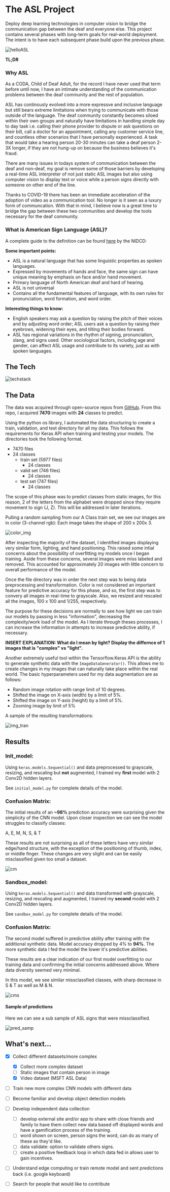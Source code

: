 # The ASL Project
Deploy deep learning technologies in computer vision to bridge the communication gap between the deaf and everyone else. This project contains several phases with long-term goals for real-world deployment. The intent is to have each subsequent phase build upon the previous phase. 

![helloASL](images/helloasl2.jpg)

**TL;DR**


### Why ASL

As a CODA, Child of Deaf Adult, for the record I have never used that term before until now, I have an intimate understanding of the communication problems between the deaf community and the rest of population. 

ASL has continously evolved into a more expressve and inclusive language but still bears extreme limitations when trying to communicate with those outside of the language. The deaf community constantly becomes siloed within their own groups and naturally have limitations in handling simple day to day task i.e. calling their phone provider to dispute or ask questions on their bill, call a doctor for an appointment, calling any customer service line, and countless other scenarios that I have personally experienced. A task that would take a hearing person 20-30 minutes can take a deaf person 2-3X longer, if they are not hung-up on because the business believes it's fraud. 

There are many issues in todays system of communication between the deaf and non-deaf, my goal is remove some of those barriers by developing a real-time ASL interpreter of not just static ASL images but also using computer vision to display text or voice while a person signs directly with someone on other end of the line.

Thanks to COVID-19 there has been an immediate acceleration of the adoption of video as a communication tool. No longer is it seen as a luxury form of communcation. With that in mind, I believe now is a great time to bridge the gap between these two communities and develop the tools necessary for the deaf community. 

### What is American Sign Language (ASL)?

A complete guide to the definition can be found [here](https://www.nidcd.nih.gov/health/american-sign-language) by the NIDCD:

**Some important points:**
* ASL is a natural language that has some linguistic properties as spoken languages.
* Expressed by movements of hands and face, the same sign can have unique meaning by emphasis on face and/or hand movement. 
* Primary language of North American deaf and hard of hearing. 
* ASL is not universal
* Contains all the fundamental features of language, with its own rules for pronunciation, word formation, and word order.

**Interesting things to know:**
* English speakers may ask a question by raising the pitch of their voices and by adjusting word order; ASL users ask a question by raising their eyebrows, widening their eyes, and tilting their bodies forward.
* ASL has regional variations in the rhythm of signing, pronunciation, slang, and signs used. Other sociological factors, including age and gender, can affect ASL usage and contribute to its variety, just as with spoken languages.

## The Tech

![techstack](images/tech_stack.png)

## The Data
The data was acquired through open-source repos from [GitHub](https://github.com/mjk188/ASL-Translator). 
From this repo, I acquired **7470** images with **24** classes to predict.

Using the python os library, I automated the data structuring to create a train, validation, and test directory for all my data. This follows the requirements for Keras API when training and testing your models. The directories took the following format. 

 - 7470 files
 - 24 classes
    - train set (5977 files)
        - 24 classes
    - valid set (746 files)
        - 24 classes
    - test set (747 files)
        - 24 classes

The scope of this phase was to predict classes from static images, for this reason, 2 of the letters from the alphabet were dropped since they require movement to sign (J, Z). This will be addressed in later iterations. 

Pulling a random sampling from our A Class train set, we see our images are in color (3-channel rgb):
Each image takes the shape of 200 x 200x 3. 

![color_img](images/full_img.png)

After inspecting the majority of the dataset, I identified images displaying very similar form, lighting, and hand positioning. This raised some intial concerns about the possibility of overfitting my models once I began training. Aside from these concerns, several images were miss labeled and removed. This accounted for approximately 20 images with little concern to overall performance of the model. 

Once the file directory was in order the next step was to being data preprocessing and transformation. Color is not considered an important feature for predictive accuracy for this phase, and so, the first step was to convery all images in real-time to grayscale. Also, we resized and rescaled all the images, 100 x 100 and 1/255, respectively. 

The purpose for these decisions are normally to see how light we can train our models by passing in less "information", decreasing the complexity/work load of the model. As I iterate through theses processes, I can increase the information in attempts to increase predictive ability, if necessary. 

**INSERT EXPLANATION: What do I mean by light? Display the differnce of 1 images that is "complex" vs "light".**

Another extremely useful tool within the Tensorflow.Keras API is the ability to generate synthetic data with the `ImageDataGenerator()`. This allows me to create changes in my images that can naturally take place within the real world. The basic hyperparameters used for my data augmentation are as follows:

* Random image rotation with range limit of 10 degrees.
* Shifted the image on X-axis (width) by a limit of 5%.
* Shifted the image on Y-axis (height) by a limit of 5%.
* Zooming image by limit of 5%

A sample of the resulting transformations:

![img_tran](images/img_tran.png)

## Results

### Init_model:

Using `keras.models.Sequential()` and data preprocessed to grayscale, resizing, and rescaling but **not** augmented, I trained my **first** model with 2 Conv2D hidden layers. 

See `initial_model.py` for complete details of the model. 

### Confusion Matrix:
The initial results of an **~98%** prediction accuracy were surprising given the simplicity of the CNN model. Upon closer inspection we can see the model struggles to classify classes:

A, E, M, N, S, & T

These results are not surprising as all of these letters have very similar edge/hand structure, with the exception of the positioning of thumb, index, or middle finger. These changes are very slight and can be easily misclassified given too small a dataset. 

![cm](images/confusion_matrix.png)

### Sandbox_model:

Using `keras.models.Sequential()` and data transformed with grayscale, resizing, and rescaling and augmented, I trained my **second** model with 2 Conv2D hidden layers. 

See `sandbox_model.py` for complete details of the model. 

### Confusion Matrix:
The second model suffered in predictive ability after training with the additional synthetic data. Model accuracy dropped by 4% to **94%**. The more synthetic data I fed the model the lower it's predictive abilities. 

These results are a clear indication of our first model overfitting to our training data and confirming the initial concerns addressed above. Where data diversity seemed very minimal. 

In this model, we see similar missclassfied classes, with sharp decrease in S & T as well as M & N. 

![cms](images/confusion_matrix_sandbox.png)

#### Sample of predictions

Here we can see a sub sample of ASL signs that were missclassified.

![pred_samp](images/predictions.png)


## What's next...
- [x] Collect different datasets/more complex
    - [x] Collect more complex dataset 
    - [ ] Static images that contain person in image
    - [x] Video dataset (MSFT ASL Data) 
- [ ] Train new more complex CNN models with different data
- [ ] Become familiar and develop object detection models 
- [ ] Develop independent data collection
    - [ ] develop external site and/or app to share with close friends and family to have them collect new data based off displayed words and have a gamification process of the training.
    - [ ] word shown on screen, person signs the word, can do as many of these as they'd like. 
    - [ ] data validate: option to validate others signs. 
    - [ ] create a positive feedback loop in which data fed in allows user to gain incentives. 
- [ ] Understand edge computing or train remote model and sent predictions back (i.e. google keyboard)
- [ ] Search for people that would like to contribute



<!--

** A COUPLE SAMPLES OF THE DATA** <br>
![A](images/a_asl_samp.png)<br>
![A2](images/a_dist.png)<br>



![C](images/c_asl_samp.png)<br>
![C2](images/c_dist.png)<br>

![E](images/e_asl_samp.png)<br>
![E2](images/e_dist.png)<br>

![S](images/s_asl_samp.png)<br>
![S2](images/s_dist.png)<br>

![T](images/t_asl_samp.png)<br>
![T2](images/t_dist.png)<br>



#### Predict the letter of an image in American Sign Language (ASL)
**Prediction type:** Categorical<br>
**Data type:** Stationary/Images<br>
**Source:** Open source sites with ASL images already populated (GitHub), myself, and google images. Already have a large dataset from Microsoft from an ASL project they started in 2019. <br>
**Observations/features:** Data would include images of all 26 letters in alphabet from A-Z (some letters like j & z require movement). Ideally have 10 images of each letter with different backgrounds to train model.

**Summary:** Using the features provide within the data described above, using Neural Nets/Image Processing predict what letter of the alphabet is displayed in the image. Being raised by deaf parents I have an intimate relationship with the need for ASL to be more interpretable for the masses. This project will be broken down into distinct phases intended to tackle real-world issues for the deaf community. This phase will focus on developing a basic model that accurately predicts what letter of the alphabet a person is signing.

Project will be split into several phases:

**Phase I:** Collect static images of alphabet, create CNN/RFC models, train, evaluate, and test models on static images. - Capstone 2.

**Phase II:** create CNN model on non static images, train, evaluate, and test models.

**Phase III:** develop external site and/or app to share with close friends and family to have them collect new data based off displayed words and have a gamification process of the training.

**Phase IV:** TBD

data collect: word shown on screen, person signs the word, can do as many of these as they'd like.
data validate: option to validate others signs. 

create a positive feedback loop in which data fed in allows user to gain incentives. 


